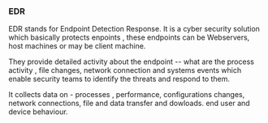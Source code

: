 

### EDR

EDR stands for Endpoint Detection Response.
It is a cyber security solution which basically protects enpoints , these endpoints can be Webservers, host machines or may be client machine.

They provide detailed activity about the endpoint -- what are the process activity , file changes, network connection and systems events which enable security teams to identify the threats and respond to them.

It collects data on - processes , performance, configurations changes, network connections, file and data transfer and dowloads. end user and device behaviour.